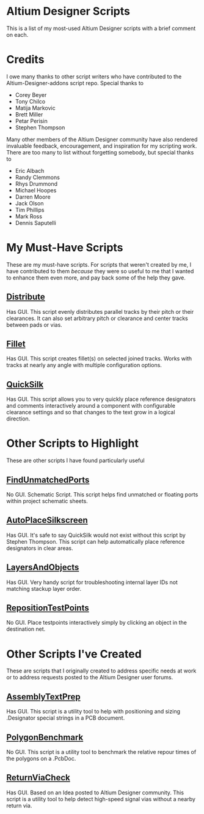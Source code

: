 # Altium Designer Scripts
This is a list of my most-used Altium Designer scripts with a brief comment on each. 

# Credits
I owe many thanks to other script writers who have contributed to the Altium-Designer-addons script repo. Special thanks to 
* Corey Beyer
* Tony Chilco
* Matija Markovic
* Brett Miller
* Petar Perisin
* Stephen Thompson

Many other members of the Altium Designer community have also rendered invaluable feedback, encouragement, and inspiration for my scripting work. There are too many to list without forgetting somebody, but special thanks to
* Eric Albach
* Randy Clemmons
* Rhys Drummond
* Michael Hoopes
* Darren Moore
* Jack Olson
* Tim Phillips
* Mark Ross
* Dennis Saputelli


# My Must-Have Scripts
These are my must-have scripts. For scripts that weren't created by me, I have contributed to them _because_ they were so useful to me that I wanted to enhance them even more, and pay back some of the help they gave.

## [Distribute](https://github.com/Altium-Designer-addons/scripts-libraries/tree/master/Scripts%20-%20PCB/Distribute)
Has GUI. This script evenly distributes parallel tracks by their pitch or their clearances. It can also set arbitrary pitch or clearance and center tracks between pads or vias.

## [Fillet](https://github.com/Altium-Designer-addons/scripts-libraries/tree/master/Scripts%20-%20PCB/Fillet)
Has GUI. This script creates fillet(s) on selected joined tracks. Works with tracks at nearly any angle with multiple configuration options.

## [QuickSilk](https://github.com/Altium-Designer-addons/scripts-libraries/tree/master/Scripts%20-%20PCB/QuickSilk)
Has GUI. This script allows you to very quickly place reference designators and comments interactively around a component with configurable clearance settings and so that changes to the text grow in a logical direction.


# Other Scripts to Highlight
These are other scripts I have found particularly useful

## [FindUnmatchedPorts](https://github.com/Altium-Designer-addons/scripts-libraries/tree/master/Scripts%20-%20SCH/FindUnmatchedPorts)
No GUI. Schematic Script. This script helps find unmatched or floating ports within project schematic sheets.

## [AutoPlaceSilkscreen](https://github.com/Altium-Designer-addons/scripts-libraries/tree/master/Scripts%20-%20PCB/AutoPlaceSilkscreen)
Has GUI. It's safe to say QuickSilk would not exist without this script by Stephen Thompson. This script can help automatically place reference designators in clear areas.

## [LayersAndObjects](https://github.com/Altium-Designer-addons/scripts-libraries/tree/master/Scripts%20-%20PCB/LayersAndObjects)
Has GUI. Very handy script for troubleshooting internal layer IDs not matching stackup layer order.

## [RepositionTestPoints](https://github.com/Altium-Designer-addons/scripts-libraries/tree/master/Scripts%20-%20PCB/RepositionTestpoints)
No GUI. Place testpoints interactively simply by clicking an object in the destination net.


# Other Scripts I've Created
These are scripts that I originally created to address specific needs at work or to address requests posted to the Altium Designer user forums.

## [AssemblyTextPrep](https://github.com/Altium-Designer-addons/scripts-libraries/tree/master/Scripts%20-%20PCB/AssemblyTextPrep)
Has GUI. This script is a utility tool to help with positioning and sizing .Designator special strings in a PCB document.

## [PolygonBenchmark](https://github.com/Altium-Designer-addons/scripts-libraries/tree/master/Scripts%20-%20PCB/PolygonBenchmark)
No GUI. This script is a utility tool to benchmark the relative repour times of the polygons on a .PcbDoc.

## [ReturnViaCheck](https://github.com/Altium-Designer-addons/scripts-libraries/tree/master/Scripts%20-%20PCB/ReturnViaCheck)
Has GUI. Based on an Idea posted to Altium Designer community. This script is a utility tool to help detect high-speed signal vias without a nearby return via.
